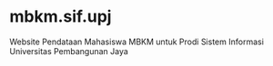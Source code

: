 # mbkm.sif.upj
 Website Pendataan Mahasiswa MBKM untuk Prodi Sistem Informasi Universitas Pembangunan Jaya

